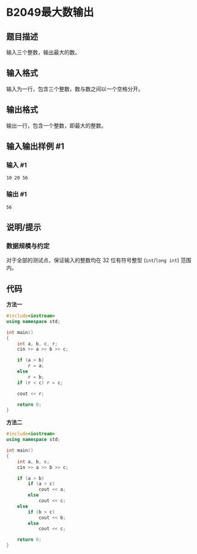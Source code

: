 # B2049最大数输出

## 题目描述

输入三个整数，输出最大的数。

## 输入格式

输入为一行，包含三个整数，数与数之间以一个空格分开。

## 输出格式

输出一行，包含一个整数，即最大的整数。

## 输入输出样例 #1

### 输入 #1

```
10 20 56
```

### 输出 #1

```
56
```

## 说明/提示

### 数据规模与约定

对于全部的测试点，保证输入的整数均在 32 位有符号整型 (`int`/`long int`) 范围内。



## 代码

**方法一**

```cpp
#include<iostream>
using namespace std;

int main()
{
    int a, b, c, r;
    cin >> a >> b >> c;

    if (a > b) 
        r = a;
    else 
        r = b;
    if (r < c) r = c;

    cout << r;

    return 0;
}
```

**方法二**

```cpp
#include<iostream>
using namespace std;

int main()
{
    int a, b, c;
    cin >> a >> b >> c;

    if (a > b) 
        if (a > c)
            cout << a;
        else
            cout << c;
    else
        if (b > c)
            cout << b;
        else
            cout << c;

    return 0;
}
```

